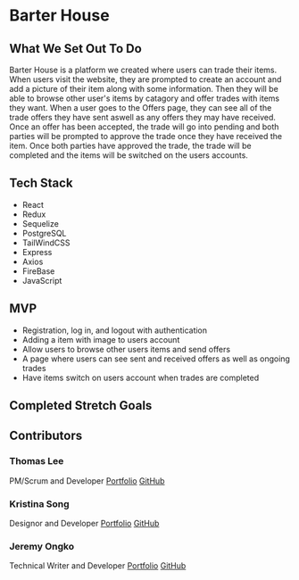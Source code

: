 # Barter House

## What We Set Out To Do

Barter House is a platform we created where users can trade their items. When users visit the website, they are prompted to create an account and add a picture of their item along with some information.
Then they will be able to browse other user's items by catagory and offer trades with items they want. When a user goes to the Offers page, they can see all of the trade offers they have sent aswell as any offers they may have received. Once an offer has been accepted, the trade will go into pending and both parties will be prompted to approve the trade once they have received the item. Once both parties have approved the trade, the trade will be completed and the items will be switched on the users accounts.

## Tech Stack

+ React
+ Redux
+ Sequelize
+ PostgreSQL
+ TailWindCSS
+ Express
+ Axios
+ FireBase
+ JavaScript

## MVP

+ Registration, log in, and logout with authentication
+ Adding a item with image to users account
+ Allow users to browse other users items and send offers
+ A page where users can see sent and received offers as well as ongoing trades
+ Have items switch on users account when trades are completed

## Completed Stretch Goals


## Contributors

### Thomas Lee 
PM/Scrum and Developer [Portfolio]() [GitHub](https://github.com/0xkianu/)

### Kristina Song 
Designor and Developer [Portfolio]() [GitHub](https://github.com/Jong-ko/)

### Jeremy Ongko 
Technical Writer and Developer [Portfolio]() [GitHub](https://github.com/knsong1/)